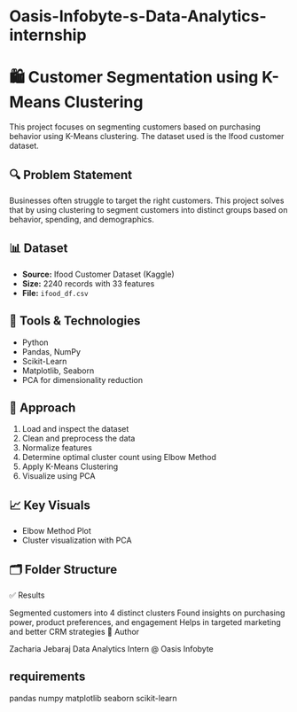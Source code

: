 # Oasis-Infobyte-s-Data-Analytics-internship

# 🛍️ Customer Segmentation using K-Means Clustering

This project focuses on segmenting customers based on purchasing behavior using K-Means clustering. The dataset used is the Ifood customer dataset.

## 🔍 Problem Statement

Businesses often struggle to target the right customers. This project solves that by using clustering to segment customers into distinct groups based on behavior, spending, and demographics.

## 📊 Dataset

- **Source:** Ifood Customer Dataset (Kaggle)
- **Size:** 2240 records with 33 features
- **File:** `ifood_df.csv`

## 🚀 Tools & Technologies

- Python
- Pandas, NumPy
- Scikit-Learn
- Matplotlib, Seaborn
- PCA for dimensionality reduction

## 🧠 Approach

1. Load and inspect the dataset
2. Clean and preprocess the data
3. Normalize features
4. Determine optimal cluster count using Elbow Method
5. Apply K-Means Clustering
6. Visualize using PCA

## 📈 Key Visuals

- Elbow Method Plot  
- Cluster visualization with PCA

## 🗂️ Folder Structure

✅ Results

Segmented customers into 4 distinct clusters
Found insights on purchasing power, product preferences, and engagement
Helps in targeted marketing and better CRM strategies
📌 Author

Zacharia Jebaraj
Data Analytics Intern @ Oasis Infobyte

## requirements
pandas
numpy
matplotlib
seaborn
scikit-learn

